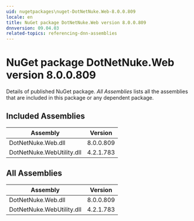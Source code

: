 ```yaml
---
uid: nugetpackages\nuget-DotNetNuke.Web-8.0.0.809
locale: en
title: NuGet package DotNetNuke.Web version 8.0.0.809
dnnversion: 09.04.03
related-topics: referencing-dnn-assemblies
---
```


# NuGet package DotNetNuke.Web version 8.0.0.809
Details of published NuGet package.
*All Assemblies* lists all the assemblies that are included in this package or any dependent package.

## Included Assemblies

|Assembly|Version|
|---|---|
|DotNetNuke.Web.dll|8.0.0.809|
|DotNetNuke.WebUtility.dll|4.2.1.783|

## All Assemblies

|Assembly|Version|
|---|---|
|DotNetNuke.Web.dll|8.0.0.809|
|DotNetNuke.WebUtility.dll|4.2.1.783|

